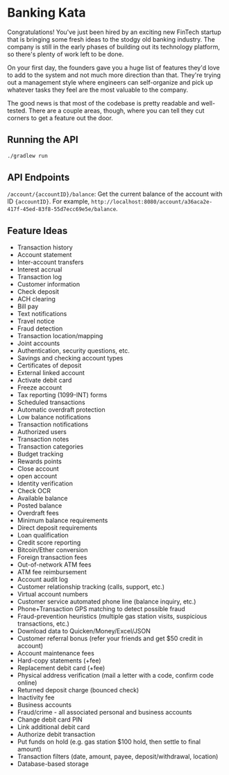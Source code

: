 # Banking Kata

Congratulations! You've just been hired by an exciting new FinTech startup that is bringing some fresh ideas to the stodgy old banking industry. The company is still in the early phases of building out its technology platform, so there's plenty of work left to be done.

On your first day, the founders gave you a huge list of features they'd love to add to the system and not much more direction than that. They're trying out a management style where engineers can self-organize and pick up whatever tasks they feel are the most valuable to the company.

The good news is that most of the codebase is pretty readable and well-tested. There are a couple areas, though, where you can tell they cut corners to get a feature out the door.

## Running the API

```sh
./gradlew run
```

## API Endpoints

`/account/{accountID}/balance`: Get the current balance of the account with ID `{accountID}`. For example,  `http://localhost:8080/account/a36aca2e-417f-45ed-83f8-55d7ecc69e5e/balance`.

## Feature Ideas

- Transaction history
- Account statement
- Inter-account transfers
- Interest accrual
- Transaction log
- Customer information
- Check deposit
- ACH clearing
- Bill pay
- Text notifications
- Travel notice
- Fraud detection
- Transaction location/mapping
- Joint accounts
- Authentication, security questions, etc.
- Savings and checking account types
- Certificates of deposit
- External linked account
- Activate debit card
- Freeze account
- Tax reporting (1099-INT) forms
- Scheduled transactions
- Automatic overdraft protection
- Low balance notifications
- Transaction notifications
- Authorized users
- Transaction notes
- Transaction categories
- Budget tracking
- Rewards points
- Close account
- open account
- Identity verification
- Check OCR
- Available balance
- Posted balance
- Overdraft fees
- Minimum balance requirements
- Direct deposit requirements
- Loan qualification
- Credit score reporting
- Bitcoin/Ether conversion
- Foreign transaction fees
- Out-of-network ATM fees
- ATM fee reimbursement
- Account audit log
- Customer relationship tracking (calls, support, etc.)
- Virtual account numbers
- Customer service automated phone line (balance inquiry, etc.)
- Phone+Transaction GPS matching to detect possible fraud
- Fraud-prevention heuristics  (multiple gas station visits, suspicious transactions, etc.)
- Download data to Quicken/Money/Excel/JSON
- Customer referral bonus (refer your friends and get $50 credit in account)
- Account maintenance fees
- Hard-copy statements (+fee)
- Replacement debit card (+fee)
- Physical address verification (mail a letter with a code, confirm code online)
- Returned deposit charge (bounced check)
- Inactivity fee
- Business accounts
- Fraud/crime - all associated personal and business accounts
- Change debit card PIN
- Link additional debit card
- Authorize debit transaction
- Put funds on hold (e.g. gas station $100 hold, then settle to final amount)
- Transaction filters (date, amount, payee, deposit/withdrawal, location)
- Database-based storage
